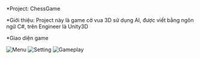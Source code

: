 *Project: ChessGame

*Giới thiệu:
	Project này là game cờ vua 3D sử dụng AI, được viết bằng ngôn ngữ C#, trên Engineer là Unity3D

*Giao diện game

![Menu](https://www.dropbox.com/s/nhzwdayhbbb4fzh/Capture.PNG)
![Setting](https://drive.google.com/file/d/1bvh7LiGZr6AdnLZNCumclOGDQepF4QRK/view?usp=sharing)
![Gameplay](https://drive.google.com/file/d/1Z4dY5JmvOmQNqzGbbdk6D96qORk-aire/view?usp=sharing)

